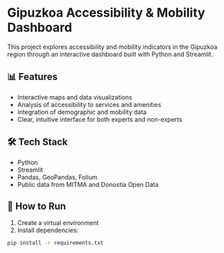 # Gipuzkoa Accessibility & Mobility Dashboard

This project explores accessibility and mobility indicators in the Gipuzkoa region through an interactive dashboard built with Python and Streamlit.

## 📊 Features

- Interactive maps and data visualizations
- Analysis of accessibility to services and amenities
- Integration of demographic and mobility data
- Clear, intuitive interface for both experts and non-experts

## 🛠 Tech Stack

- Python
- Streamlit
- Pandas, GeoPandas, Folium
- Public data from MITMA and Donostia Open Data

## 🚀 How to Run

1. Create a virtual environment
2. Install dependencies:

```bash
pip install -r requirements.txt
